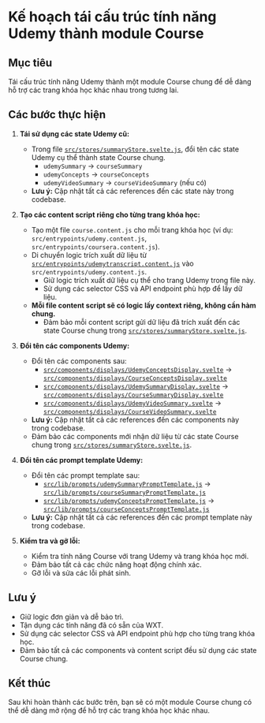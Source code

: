 # Kế hoạch tái cấu trúc tính năng Udemy thành module Course

## Mục tiêu

Tái cấu trúc tính năng Udemy thành một module Course chung để dễ dàng hỗ trợ các trang khóa học khác nhau trong tương lai.

## Các bước thực hiện

1.  **Tái sử dụng các state Udemy cũ:**

    - Trong file [`src/stores/summaryStore.svelte.js`](src/stores/summaryStore.svelte.js), đổi tên các state Udemy cụ thể thành state Course chung.
      - `udemySummary` -> `courseSummary`
      - `udemyConcepts` -> `courseConcepts`
      - `udemyVideoSummary` -> `courseVideoSummary` (nếu có)
    - **Lưu ý:** Cập nhật tất cả các references đến các state này trong codebase.

2.  **Tạo các content script riêng cho từng trang khóa học:**

    - Tạo một file `course.content.js` cho mỗi trang khóa học (ví dụ: `src/entrypoints/udemy.content.js`, `src/entrypoints/coursera.content.js`).
    - Di chuyển logic trích xuất dữ liệu từ [`src/entrypoints/udemytranscript.content.js`](src/entrypoints/udemytranscript.content.js) vào `src/entrypoints/udemy.content.js`.
      - Giữ logic trích xuất dữ liệu cụ thể cho trang Udemy trong file này.
      - Sử dụng các selector CSS và API endpoint phù hợp để lấy dữ liệu.
    - **Mỗi file content script sẽ có logic lấy context riêng, không cần hàm chung.**
      - Đảm bảo mỗi content script gửi dữ liệu đã trích xuất đến các state Course chung trong [`src/stores/summaryStore.svelte.js`](src/stores/summaryStore.svelte.js).

3.  **Đổi tên các components Udemy:**

    - Đổi tên các components sau:
      - [`src/components/displays/UdemyConceptsDisplay.svelte`](src/components/displays/UdemyConceptsDisplay.svelte) -> [`src/components/displays/CourseConceptsDisplay.svelte`](src/components/displays/CourseConceptsDisplay.svelte)
      - [`src/components/displays/UdemySummaryDisplay.svelte`](src/components/displays/UdemySummaryDisplay.svelte) -> [`src/components/displays/CourseSummaryDisplay.svelte`](src/components/displays/CourseSummaryDisplay.svelte)
      - [`src/components/displays/UdemyVideoSummary.svelte`](src/components/displays/UdemyVideoSummary.svelte) -> [`src/components/displays/CourseVideoSummary.svelte`](src/components/displays/CourseVideoSummary.svelte)
    - **Lưu ý:** Cập nhật tất cả các references đến các components này trong codebase.
    - Đảm bảo các components mới nhận dữ liệu từ các state Course chung trong [`src/stores/summaryStore.svelte.js`](src/stores/summaryStore.svelte.js).

4.  **Đổi tên các prompt template Udemy:**

    - Đổi tên các prompt template sau:
      - [`src/lib/prompts/udemySummaryPromptTemplate.js`](src/lib/prompts/udemySummaryPromptTemplate.js) -> [`src/lib/prompts/courseSummaryPromptTemplate.js`](src/lib/prompts/courseSummaryPromptTemplate.js)
      - [`src/lib/prompts/udemyConceptsPromptTemplate.js`](src/lib/prompts/udemyConceptsPromptTemplate.js) -> [`src/lib/prompts/courseConceptsPromptTemplate.js`](src/lib/prompts/courseConceptsPromptTemplate.js)
    - **Lưu ý:** Cập nhật tất cả các references đến các prompt template này trong codebase.

5.  **Kiểm tra và gỡ lỗi:**
    - Kiểm tra tính năng Course với trang Udemy và trang khóa học mới.
    - Đảm bảo tất cả các chức năng hoạt động chính xác.
    - Gỡ lỗi và sửa các lỗi phát sinh.

## Lưu ý

- Giữ logic đơn giản và dễ bảo trì.
- Tận dụng các tính năng đã có sẵn của WXT.
- Sử dụng các selector CSS và API endpoint phù hợp cho từng trang khóa học.
- Đảm bảo tất cả các components và content script đều sử dụng các state Course chung.

## Kết thúc

Sau khi hoàn thành các bước trên, bạn sẽ có một module Course chung có thể dễ dàng mở rộng để hỗ trợ các trang khóa học khác nhau.
